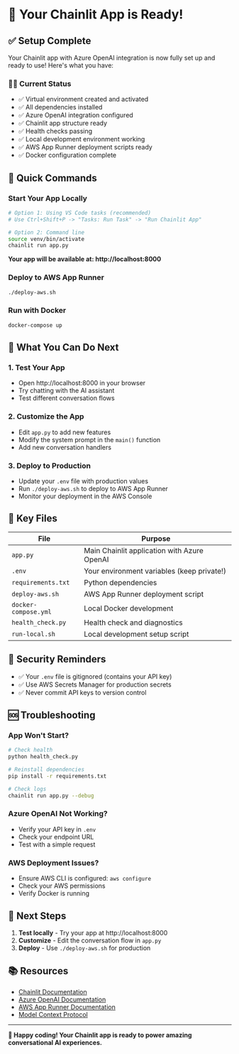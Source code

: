 # 🎉 Your Chainlit App is Ready!

## ✅ Setup Complete

Your Chainlit app with Azure OpenAI integration is now fully set up and ready to use! Here's what you have:

### 🏃‍♂️ Current Status
- ✅ Virtual environment created and activated
- ✅ All dependencies installed
- ✅ Azure OpenAI integration configured
- ✅ Chainlit app structure ready
- ✅ Health checks passing
- ✅ Local development environment working
- ✅ AWS App Runner deployment scripts ready
- ✅ Docker configuration complete

## 🚀 Quick Commands

### Start Your App Locally
```bash
# Option 1: Using VS Code tasks (recommended)
# Use Ctrl+Shift+P -> "Tasks: Run Task" -> "Run Chainlit App"

# Option 2: Command line
source venv/bin/activate
chainlit run app.py
```

**Your app will be available at: http://localhost:8000**

### Deploy to AWS App Runner
```bash
./deploy-aws.sh
```

### Run with Docker
```bash
docker-compose up
```

## 🔧 What You Can Do Next

### 1. Test Your App
- Open http://localhost:8000 in your browser
- Try chatting with the AI assistant
- Test different conversation flows

### 2. Customize the App
- Edit `app.py` to add new features
- Modify the system prompt in the `main()` function
- Add new conversation handlers

### 3. Deploy to Production
- Update your `.env` file with production values
- Run `./deploy-aws.sh` to deploy to AWS App Runner
- Monitor your deployment in the AWS Console

## 📂 Key Files

| File | Purpose |
|------|---------|
| `app.py` | Main Chainlit application with Azure OpenAI |
| `.env` | Your environment variables (keep private!) |
| `requirements.txt` | Python dependencies |
| `deploy-aws.sh` | AWS App Runner deployment script |
| `docker-compose.yml` | Local Docker development |
| `health_check.py` | Health check and diagnostics |
| `run-local.sh` | Local development setup script |

## 🔐 Security Reminders

- ✅ Your `.env` file is gitignored (contains your API key)
- ✅ Use AWS Secrets Manager for production secrets
- ✅ Never commit API keys to version control

## 🆘 Troubleshooting

### App Won't Start?
```bash
# Check health
python health_check.py

# Reinstall dependencies
pip install -r requirements.txt

# Check logs
chainlit run app.py --debug
```

### Azure OpenAI Not Working?
- Verify your API key in `.env`
- Check your endpoint URL
- Test with a simple request

### AWS Deployment Issues?
- Ensure AWS CLI is configured: `aws configure`
- Check your AWS permissions
- Verify Docker is running

## 🎯 Next Steps

1. **Test locally** - Try your app at http://localhost:8000
2. **Customize** - Edit the conversation flow in `app.py`
4. **Deploy** - Use `./deploy-aws.sh` for production

## 📚 Resources

- [Chainlit Documentation](https://docs.chainlit.io/)
- [Azure OpenAI Documentation](https://docs.microsoft.com/azure/cognitive-services/openai/)
- [AWS App Runner Documentation](https://docs.aws.amazon.com/apprunner/)
- [Model Context Protocol](https://modelcontextprotocol.io/)

---

**🚀 Happy coding! Your Chainlit app is ready to power amazing conversational AI experiences.**
